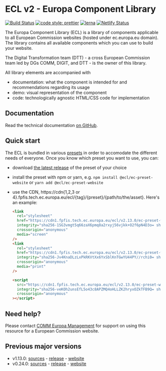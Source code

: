 # ECL v2 - Europa Component Library

[![Build Status](https://drone.fpfis.eu/api/badges/ec-europa/europa-component-library/status.svg)](https://drone.fpfis.eu/ec-europa/europa-component-library)
[![code style: prettier](https://img.shields.io/badge/code_style-prettier-ff69b4.svg?style=flat-square)](https://github.com/prettier/prettier)
[![lerna](https://img.shields.io/badge/maintained%20with-lerna-cc00ff.svg)](https://lernajs.io/)
[![Netlify Status](https://api.netlify.com/api/v1/badges/adff9a95-45f4-411e-a148-fef1211ac9ed/deploy-status)](https://app.netlify.com/sites/europa-component-library/deploys)

The Europa Component Library (ECL) is a library of components applicable to all European Commission websites (hosted under ec.europa.eu domain). The library contains all available components which you can use to build your website.

The Digital Transformation team (DTT) - a cross European Commission team led by DGs COMM, DIGIT, and DTT - is the owner of this library.

All library elements are accompanied with

- documentation: what the component is intended for and recommendations regarding its usage
- demo: visual representation of the component
- code: technologically agnostic HTML/CSS code for implementation

## Documentation

Read the technical documentation [on GitHub](docs/README.md).

## Quick start

The ECL is bundled in various [presets](docs/06-presets.md) in order to accomodate the different needs of everyone. Once you know which preset you want to use, you can:

- download [the latest release](https://github.com/ec-europa/europa-component-library/releases/latest) of the preset of your choice
- install the preset with npm or yarn, e.g. `npm install @ecl/ec-preset-website` or `yarn add @ecl/ec-preset-website`
- use the CDN, https://cdn{1,2,3 or 4}.fpfis.tech.ec.europa.eu/ecl/{tag}/{preset}/{path/to/the/asset}. Here's an example:

  ```html
  <link
    rel="stylesheet"
    href="https://cdn1.fpfis.tech.ec.europa.eu/ecl/v2.13.0/ec-preset-website/styles/ecl-ec-preset-website.css"
    integrity="sha256-1SG3vmgt5q66zaX6pmq8a2rxyj56vjkk+O2f6pN4D3o= sha384-Nwsmb6y9kPqMqqfgZdevuhu2TjdicAhaALwi4G+yQDJ8vAxfNi/26K6rQPuRcJiO sha512-iqzgJM6ZZ6atmcERnZpPcNQ47uzsr4av/Yh8QAymF9HbC/VW43GoWBuxdQEESrhrLctMP8I/bQ2uAl4mWxm19Q=="
    crossorigin="anonymous"
    media="screen"
  />
  <link
    rel="stylesheet"
    href="https://cdn1.fpfis.tech.ec.europa.eu/ecl/v2.13.0/ec-preset-website/styles/ecl-ec-preset-website-print.css"
    integrity="sha256-Jv4KnaDLzLxPkRKVtXx6YxSblKnTGwYU44PY//rchi0= sha384-GkX/QdOJVvBB4ZxOLYO58NDO+X1baNIETRkZfWVqWHB0yH/mnWGUBHsXhckNUnXc sha512-9SFvAAhQMBVBg45Jlcs5s8fGtPttcxonrxdD9VE6qwaU//hO9lxSher3FknfJKMDAmDh3Op5cK46j4k+DqdHfA=="
    crossorigin="anonymous"
    media="print"
  />
  ```

  ```html
  <script
    src="https://cdn1.fpfis.tech.ec.europa.eu/ecl/v2.13.0/ec-preset-website/scripts/ecl-ec-preset-website.js"
    integrity="sha256-veKOh2unsEfL5o43c8APZMQ4oHLLZK2hryxOZkTFB9Q= sha384-oHVe74VolaCkvgn3Bq9TJ0o3z/iEmNB9qYG2xuZtxpzUBabCHAaDFu4vgxn31DAe sha512-63xB9vCB7NgBasW1xLENFRBJAB15UcygN3znsz6Hemwo+yYoqqefCUQ1GUpEtgFfAC2KendacKj5+2y4XKUL9Q=="
    crossorigin="anonymous"
  ></script>
  ```

## Need help?

Please contact [COMM Europa Management](mailto:Europamanagement@ec.europa.eu) for support on using this resource for a European Commission website.

## Previous major versions

- v1.13.0: [sources](https://github.com/ec-europa/europa-component-library/tree/v1) - [release](https://github.com/ec-europa/europa-component-library/releases/tag/v1.13.0) - [website](https://v1--europa-component-library.netlify.com/)
- v0.24.0: [sources](https://github.com/ec-europa/europa-component-library/tree/v0) - [release](https://github.com/ec-europa/europa-component-library/releases/tag/v0.24.0) - [website](https://v0--europa-component-library.netlify.com/)
